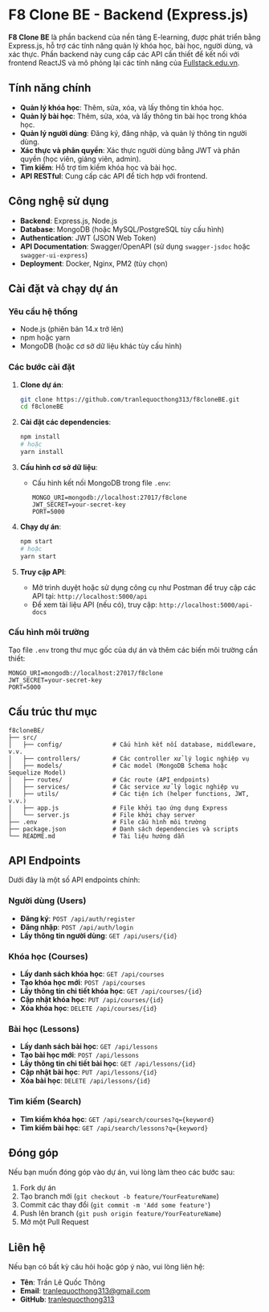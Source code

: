 # F8 Clone BE - Backend (Express.js)

**F8 Clone BE** là phần backend của nền tảng E-learning, được phát triển bằng Express.js, hỗ trợ các tính năng quản lý khóa học, bài học, người dùng, và xác thực. Phần backend này cung cấp các API cần thiết để kết nối với frontend ReactJS và mô phỏng lại các tính năng của [Fullstack.edu.vn](https://fullstack.edu.vn/).

## Tính năng chính

- **Quản lý khóa học**: Thêm, sửa, xóa, và lấy thông tin khóa học.
- **Quản lý bài học**: Thêm, sửa, xóa, và lấy thông tin bài học trong khóa học.
- **Quản lý người dùng**: Đăng ký, đăng nhập, và quản lý thông tin người dùng.
- **Xác thực và phân quyền**: Xác thực người dùng bằng JWT và phân quyền (học viên, giảng viên, admin).
- **Tìm kiếm**: Hỗ trợ tìm kiếm khóa học và bài học.
- **API RESTful**: Cung cấp các API để tích hợp với frontend.

## Công nghệ sử dụng

- **Backend**: Express.js, Node.js
- **Database**: MongoDB (hoặc MySQL/PostgreSQL tùy cấu hình)
- **Authentication**: JWT (JSON Web Token)
- **API Documentation**: Swagger/OpenAPI (sử dụng `swagger-jsdoc` hoặc `swagger-ui-express`)
- **Deployment**: Docker, Nginx, PM2 (tùy chọn)

## Cài đặt và chạy dự án

### Yêu cầu hệ thống

- Node.js (phiên bản 14.x trở lên)
- npm hoặc yarn
- MongoDB (hoặc cơ sở dữ liệu khác tùy cấu hình)

### Các bước cài đặt

1. **Clone dự án**:
   ```bash
   git clone https://github.com/tranlequocthong313/f8cloneBE.git
   cd f8cloneBE
   ```

2. **Cài đặt các dependencies**:
   ```bash
   npm install
   # hoặc
   yarn install
   ```

3. **Cấu hình cơ sở dữ liệu**:
   - Cấu hình kết nối MongoDB trong file `.env`:
     ```env
     MONGO_URI=mongodb://localhost:27017/f8clone
     JWT_SECRET=your-secret-key
     PORT=5000
     ```

4. **Chạy dự án**:
   ```bash
   npm start
   # hoặc
   yarn start
   ```

5. **Truy cập API**:
   - Mở trình duyệt hoặc sử dụng công cụ như Postman để truy cập các API tại: `http://localhost:5000/api`
   - Để xem tài liệu API (nếu có), truy cập: `http://localhost:5000/api-docs`

### Cấu hình môi trường

Tạo file `.env` trong thư mục gốc của dự án và thêm các biến môi trường cần thiết:

```env
MONGO_URI=mongodb://localhost:27017/f8clone
JWT_SECRET=your-secret-key
PORT=5000
```

## Cấu trúc thư mục

```
f8cloneBE/
├── src/
│   ├── config/              # Cấu hình kết nối database, middleware, v.v.
│   ├── controllers/         # Các controller xử lý logic nghiệp vụ
│   ├── models/              # Các model (MongoDB Schema hoặc Sequelize Model)
│   ├── routes/              # Các route (API endpoints)
│   ├── services/            # Các service xử lý logic nghiệp vụ
│   ├── utils/               # Các tiện ích (helper functions, JWT, v.v.)
│   ├── app.js               # File khởi tạo ứng dụng Express
│   └── server.js            # File khởi chạy server
├── .env                     # File cấu hình môi trường
├── package.json             # Danh sách dependencies và scripts
└── README.md                # Tài liệu hướng dẫn
```

## API Endpoints

Dưới đây là một số API endpoints chính:

### Người dùng (Users)
- **Đăng ký**: `POST /api/auth/register`
- **Đăng nhập**: `POST /api/auth/login`
- **Lấy thông tin người dùng**: `GET /api/users/{id}`

### Khóa học (Courses)
- **Lấy danh sách khóa học**: `GET /api/courses`
- **Tạo khóa học mới**: `POST /api/courses`
- **Lấy thông tin chi tiết khóa học**: `GET /api/courses/{id}`
- **Cập nhật khóa học**: `PUT /api/courses/{id}`
- **Xóa khóa học**: `DELETE /api/courses/{id}`

### Bài học (Lessons)
- **Lấy danh sách bài học**: `GET /api/lessons`
- **Tạo bài học mới**: `POST /api/lessons`
- **Lấy thông tin chi tiết bài học**: `GET /api/lessons/{id}`
- **Cập nhật bài học**: `PUT /api/lessons/{id}`
- **Xóa bài học**: `DELETE /api/lessons/{id}`

### Tìm kiếm (Search)
- **Tìm kiếm khóa học**: `GET /api/search/courses?q={keyword}`
- **Tìm kiếm bài học**: `GET /api/search/lessons?q={keyword}`

## Đóng góp

Nếu bạn muốn đóng góp vào dự án, vui lòng làm theo các bước sau:

1. Fork dự án
2. Tạo branch mới (`git checkout -b feature/YourFeatureName`)
3. Commit các thay đổi (`git commit -m 'Add some feature'`)
4. Push lên branch (`git push origin feature/YourFeatureName`)
5. Mở một Pull Request

## Liên hệ

Nếu bạn có bất kỳ câu hỏi hoặc góp ý nào, vui lòng liên hệ:

- **Tên**: Trần Lê Quốc Thông
- **Email**: tranlequocthong313@gmail.com
- **GitHub**: [tranlequocthong313](https://github.com/tranlequocthong313)
